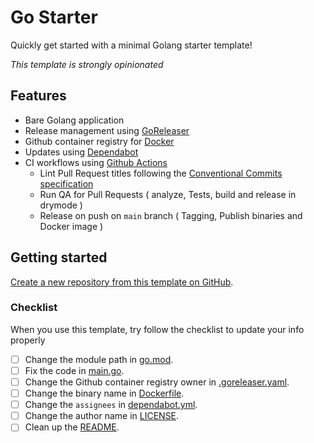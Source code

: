 # Go Starter

Quickly get started with a minimal Golang starter template!

*This template is strongly opinionated*

## Features

- Bare Golang application
- Release management using [GoReleaser](https://goreleaser.com/)
- Github container registry for [Docker](https://www.docker.com/)
- Updates using [Dependabot](https://github.com/dependabot)
- CI workflows using [Github Actions](https://github.com/features/actions)
    - Lint Pull Request titles following the [Conventional Commits specification](https://www.conventionalcommits.org/)
    - Run QA for Pull Requests ( analyze, Tests, build and release in drymode )
    - Release on push on `main` branch ( Tagging, Publish binaries and Docker image )

## Getting started

[Create a new repository from this template on GitHub](https://github.com/matthiashermsen/go-starter/generate).

### Checklist

When you use this template, try follow the checklist to update your info properly

- [ ] Change the module path in [go.mod](./go.mod).
- [ ] Fix the code in [main.go](./main.go).
- [ ] Change the Github container registry owner in [.goreleaser.yaml](./.goreleaser.yaml).
- [ ] Change the binary name in [Dockerfile](./Dockerfile).
- [ ] Change the `assignees` in [dependabot.yml](./.github/dependabot.yml).
- [ ] Change the author name in [LICENSE](./LICENSE).
- [ ] Clean up the [README](./README.md).
